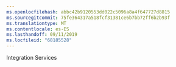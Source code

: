 ```yaml
---
ms.openlocfilehash: abbc42b9120553dd022c5096a8a4f647727d8815
ms.sourcegitcommit: 75fe364317a518fcf31381ce6b7bb72ff6b2b93f
ms.translationtype: MT
ms.contentlocale: es-ES
ms.lasthandoff: 09/11/2019
ms.locfileid: "68185528"
---
```

Integration Services

